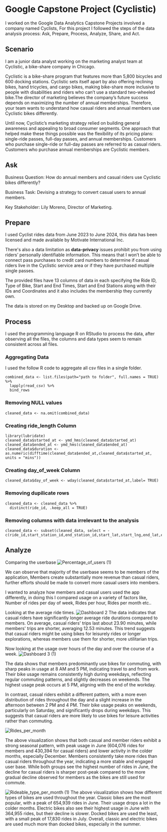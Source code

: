 # Google Capstone Project (Cyclistic)
I worked on the Google Data Analytics Capstone Projects involved a company named Cyclists, For this project I followed the steps of the data analysis process: Ask, Prepare, Process, Analyze, Share, and Act.
## Scenario
I am a junior data analyst working on the marketing analyst team at Cyclistic, a bike-share
company in Chicago. 

Cyclistic is a bike-share program that features more than 5,800 bicycles and 600 docking stations. Cyclistic sets itself apart by also offering reclining bikes, hand
tricycles, and cargo bikes, making bike-share more inclusive to people with disabilities and riders who can’t use a standard two-wheeled bike.The director of
marketing believes the company’s future success depends on maximizing the number of annual memberships. Therefore, your team wants to understand how casual riders and
annual members use Cyclistic bikes differently. 

Until now, Cyclistic’s marketing strategy relied on building general awareness and appealing to
broad consumer segments. One approach that helped make these things possible was the
flexibility of its pricing plans: single-ride passes, full-day passes, and annual memberships.
Customers who purchase single-ride or full-day passes are referred to as casual riders.
Customers who purchase annual memberships are Cyclistic members.

## Ask
Business Question: How do annual members and casual
riders use Cyclistic bikes differently?

Business Task: Devising a strategy to convert casual users to annual members.

Key Stakeholder: Lily Moreno, Director of Marketing.

## Prepare
I used Cyclist rides data from June 2023 to June 2024, this data has been licensed and made available by Motivate International Inc. 

There's also a data limitation as **data-privacy** issues
prohibit you from using riders’ personally identifiable information. This means that I won’t be
able to connect pass purchases to credit card numbers to determine if casual riders live in the
Cyclistic service area or if they have purchased multiple single passes.

The provided files have 13 columns of data in each specifying the Ride ID, Type of Bike, Start and End Times, Start and End Stations along with their IDs and Coordinates and it also includes the membership they currently own.

The data is stored on my Desktop and backed up on Google Drive.

## Process

I used the programming language R on RStudio to process the data, after observing all the files, the columns and data types seem to remain consistent across all files.

### Aggregating Data
I used the follow R code to aggregate all csv files in a single folder.
```
combined_data <- list.files(path="path to folder", full.names = TRUE) %>% 
  lapply(read_csv) %>% 
  bind_rows
```
### Removing NULL values
```
cleaned_data <- na.omit(combined_data)
```
### Creating ride_length Column
```
library(lubridate)
cleaned_data$started_at <- ymd_hms(cleaned_data$started_at)  
cleaned_data$ended_at <- ymd_hms(cleaned_data$ended_at)  
cleaned_data$duration <- as.numeric(difftime(cleaned_data$ended_at,cleaned_data$started_at, units = "mins"))
```
### Creating day_of_week Column
```
cleaned_data$day_of_week <- wday(cleaned_data$started_at,label= TRUE)
```
### Removing dupilicate rows
```
cleaned_data <- cleaned_data %>%
  distinct(ride_id, .keep_all = TRUE)
```
### Removing columns with data irrelevant to the analysis
```
cleaned_data <- subset(cleaned_data, select = -c(ride_id,start_station_id,end_station_id,start_lat,start_lng,end_lat,end_lng))
```

## Analyze
Comparing the userbase
![Percentage_of_users (1)](https://github.com/Aryeahhh/Cyclistics-google-capstone/assets/84890401/72a446cf-6d8a-45eb-81da-e3c5740c28a4)


We can observe that majority of the userbase seems to be members of the application, Members create substantially more revenue than casual riders, further efforts should be made to convert more casual users into members.

I wanted to analyze how members and casual users used the app differently, in doing this I compared usage on a variety of factors like, Number of rides per day of week, Rides per hour, Rides per month etc..

Looking at the average ride times.
![Dashboard 2](https://github.com/Aryeahhh/Cyclistics-google-capstone/assets/84890401/26b83d8a-a9a2-42fb-b4f9-e93d1f881328)
The data indicates that casual riders have significantly longer average ride durations compared to members. On average, casual riders' trips last about 23.90 minutes, while members' trips are shorter, averaging 12.53 minutes. This trend suggests that casual riders might be using bikes for leisurely rides or longer explorations, whereas members use them for shorter, more utilitarian trips.

Now looking at the usage over hours of the day and over the course of a week.
![Dashboard 3 (1)](https://github.com/Aryeahhh/Cyclistics-google-capstone/assets/84890401/f72ea742-f5e6-444e-a4ff-a86f0a999876)

The data shows that members predominantly use bikes for commuting, with sharp peaks in usage at 8 AM and 5 PM, indicating travel to and from work. Their bike usage remains consistently high during weekdays, reflecting regular commuting patterns, and slightly decreases on weekends. The highest usage peak occurs at 5 PM, aligning with the end of the workday.

In contrast, casual riders exhibit a different pattern, with a more even distribution of rides throughout the day and a slight increase in the afternoon between 2 PM and 4 PM. Their bike usage peaks on weekends, particularly on Saturday, and significantly drops during weekdays. This suggests that casual riders are more likely to use bikes for leisure activities rather than commuting.


![Rides_per_month](https://github.com/Aryeahhh/Cyclistics-google-capstone/assets/84890401/b5a2b2b4-96a5-42c1-a9d0-8faab755562d)

The above visualization shows that both casual and member riders exhibit a strong seasonal pattern, with peak usage in June (604,076 rides for members and 430,394 for casual riders) and lower activity in the colder months, especially December. Members consistently take more rides than casual riders throughout the year, indicating a more stable and engaged user base. While both groups see the highest number of rides in June, the decline for casual riders is sharper post-peak compared to the more gradual decline observed for members as the bikes are still used for commute.

![Rideable_type_per_month (1)](https://github.com/Aryeahhh/Cyclistics-google-capstone/assets/84890401/4d72cb79-11d4-4d01-b0d2-f0a351f16e5f)
The above visualization shows how different types of bikes are used throughout the year. Classic bikes are the most popular, with a peak of 654,939 rides in June. Their usage drops a lot in the colder months. Electric bikes also see their highest usage in June with 364,955 rides, but their decline is slower. Docked bikes are used the least, with a small peak of 17,830 rides in July. Overall, classic and electric bikes are used much more than docked bikes, especially in the summer.



